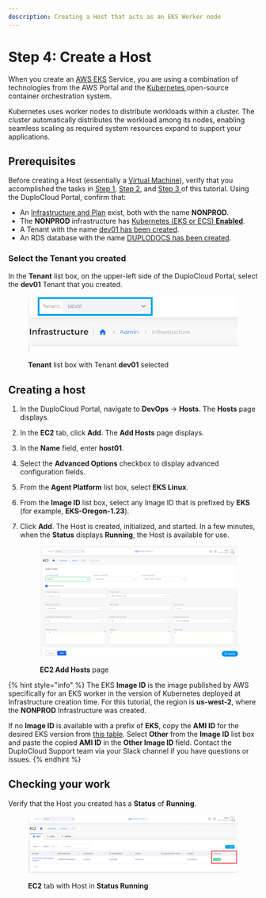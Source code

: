 ```yaml
---
description: Creating a Host that acts as an EKS Worker node
---
```


# Step 4: Create a Host

When you create an [AWS EKS](https://docs.aws.amazon.com/eks/latest/userguide/what-is-eks.html) Service, you are using a combination of technologies from the AWS Portal and the [Kubernetes ](kuberhttps://en.wikipedia.org/wiki/Kubernetesnetes)open-source container orchestration system.

Kubernetes uses worker nodes to distribute workloads within a cluster. The cluster automatically distributes the workload among its nodes, enabling seamless scaling as required system resources expand to support your applications.&#x20;

## Prerequisites

Before creating a Host (essentially a [Virtual Machine](https://en.wikipedia.org/wiki/Virtual\_machine)), verify that you accomplished the tasks in [Step 1](../step-1-infrastructure.md), [Step 2](../step-2-tenant.md), and [Step 3 ](../step-4-create-a-rds-database.md)of this tutorial. Using the DuploCloud Portal, confirm that:

* An [Infrastructure and Plan](../step-1-infrastructure.md) exist, both with the name **NONPROD**.
* The **NONPROD** infrastructure has [Kubernetes (EKS or ECS) **Enabled**](../step-1-infrastructure.md#check-your-work).&#x20;
* A Tenant with the name [dev01 has been created](../step-2-tenant.md).
* An RDS database with the name [DUPLODOCS has been created](../step-4-create-a-rds-database.md).

### Select the Tenant you created

In the **Tenant** list box, on the upper-left side of the DuploCloud Portal, select the **dev01** Tenant that you created.

<figure><img src="../../../.gitbook/assets/tenant_dev01.png" alt=""><figcaption><p><strong>Tenant</strong> list box with Tenant <strong>dev01</strong> selected</p></figcaption></figure>

## Creating a host

1. In the DuploCloud Portal, navigate to **DevOps** -> **Hosts**. The **Hosts** page displays.
2. In the **EC2** tab, click **Add**. The **Add Hosts** page displays.
3. In the **Name** field, enter **host01**.
4. Select the **Advanced Options** checkbox to display advanced configuration fields.
5. From the **Agent Platform** list box, select **EKS Linux**.
6. From the **Image ID** list box, select any Image ID that is prefixed by **EKS** (for example, **EKS-Oregon-1.23**).
7.  Click **Add**. The Host is created, initialized, and started. In a few minutes, when the **Status** displays **Running**, the Host is available for use.

    <figure><img src="../../../.gitbook/assets/AWS_QS_16.png" alt=""><figcaption><p><strong>EC2 Add Hosts</strong> page</p></figcaption></figure>

{% hint style="info" %}
The EKS **Image ID** is the image published by AWS specifically for an EKS worker in the version of Kubernetes deployed at Infrastructure creation time. For this tutorial, the region is **us-west-2**, where the **NONPROD** Infrastructure was created.&#x20;

If no **Image ID** is available with a prefix of **EKS**, copy the **AMI ID** for the desired EKS version from [this table](https://docs.aws.amazon.com/eks/latest/userguide/eks-optimized-ami.html). Select **Other** from the **Image ID** list box and paste the copied **AMI ID** in the **Other Image ID** field. Contact the DuploCloud Support team via your Slack channel if you have questions or issues.
{% endhint %}

## Checking your work

Verify that the Host you created has a **Status** of **Running**.

<figure><img src="../../../.gitbook/assets/AWS_QS_15 (1).png" alt=""><figcaption><p><strong>EC2</strong> tab with Host in <strong>Status Running</strong></p></figcaption></figure>
